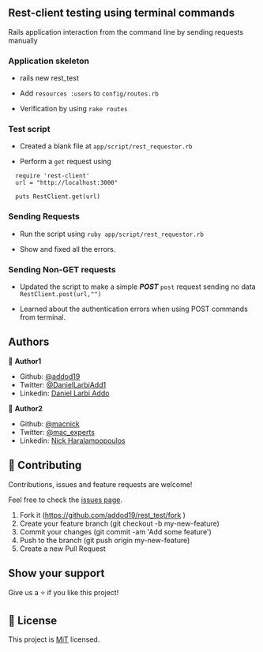 
## Rest-client testing using terminal commands

Rails application interaction from the command line by sending requests manually

### Application skeleton

- rails new rest_test

- Add `resources :users` to `config/routes.rb`

- Verification by using `rake routes`

### Test script

- Created a blank file at `app/script/rest_requestor.rb`

- Perform a ```get``` request using

```
  require 'rest-client'
  url = "http://localhost:3000"

  puts RestClient.get(url)
```

### Sending Requests

- Run the script using `ruby app/script/rest_requestor.rb`

- Show and fixed all the errors.

### Sending Non-GET requests

- Updated the script to make a simple ***POST*** ```post``` request sending no data `RestClient.post(url,"")`

- Learned about the authentication errors when using POST commands from terminal.


## Authors

👤 **Author1**

- Github: [@addod19](https://github.com/addod19)
- Twitter: [@DanielLarbiAdd1](https://twitter.com/DanielLarbiAdd1)
- Linkedin: [Daniel Larbi Addo](https://linkedin.com/in/daniel-larbi-addo/)


👤 **Author2**

- Github: [@macnick](https://github.com/macnick)
- Twitter: [@mac_experts](https://twitter.com/mac_experts)
- Linkedin: [Nick Haralampopoulos](https://www.linkedin.com/in/nick-haralampopoulos/)


## 🤝 Contributing

Contributions, issues and feature requests are welcome!

Feel free to check the [issues page](https://github.com/addod19/rest_test/issues).

1. Fork it (https://github.com/addod19/rest_test/fork )
2. Create your feature branch (git checkout -b my-new-feature)
3. Commit your changes (git commit -am 'Add some feature')
4. Push to the branch (git push origin my-new-feature)
5. Create a new Pull Request

## Show your support

Give us a ⭐️ if you like this project!

## 📝 License

This project is [MiT](LICENSE) licensed.


